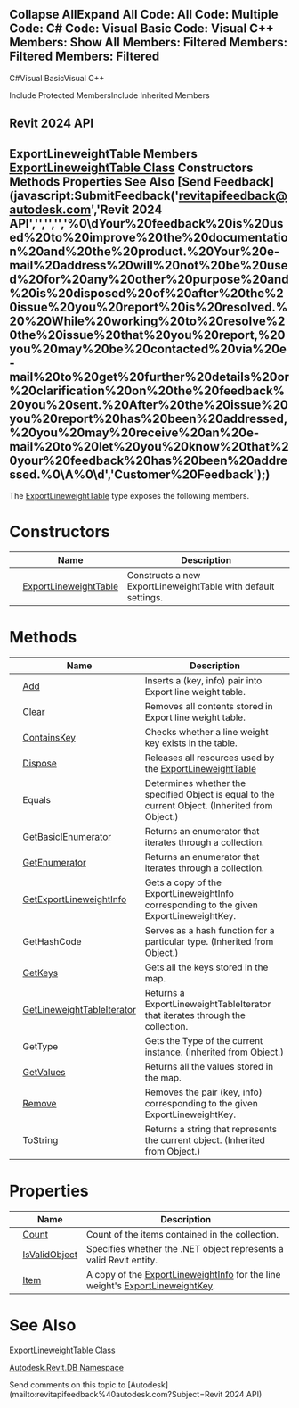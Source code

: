 ﻿

Collapse AllExpand All Code: All Code: Multiple Code: C# Code: Visual Basic Code: Visual C++  Members: Show All Members: Filtered Members: Filtered Members: Filtered   
---  
  
C#Visual BasicVisual C++

Include Protected MembersInclude Inherited Members

Revit 2024 API  
---  
ExportLineweightTable Members  
[ExportLineweightTable Class](5620708e-0c7c-ced6-9887-0237a9229800.md) Constructors Methods Properties See Also [Send Feedback](javascript:SubmitFeedback\('revitapifeedback@autodesk.com','Revit 2024 API','','','','%0\\dYour%20feedback%20is%20used%20to%20improve%20the%20documentation%20and%20the%20product.%20Your%20e-mail%20address%20will%20not%20be%20used%20for%20any%20other%20purpose%20and%20is%20disposed%20of%20after%20the%20issue%20you%20report%20is%20resolved.%20%20While%20working%20to%20resolve%20the%20issue%20that%20you%20report,%20you%20may%20be%20contacted%20via%20e-mail%20to%20get%20further%20details%20or%20clarification%20on%20the%20feedback%20you%20sent.%20After%20the%20issue%20you%20report%20has%20been%20addressed,%20you%20may%20receive%20an%20e-mail%20to%20let%20you%20know%20that%20your%20feedback%20has%20been%20addressed.%0\\A%0\\d','Customer%20Feedback'\);)  
---  
  
The [ExportLineweightTable](5620708e-0c7c-ced6-9887-0237a9229800.md) type exposes the following members.

# Constructors

|  | Name | Description |
| --- | --- | --- |
|  | [ExportLineweightTable](82f2813b-0c38-d2ac-02d6-0cfb4ba7dd6e.md) | Constructs a new ExportLineweightTable with default settings. |
  
# Methods

|  | Name | Description |
| --- | --- | --- |
|  | [Add](be132c11-b6d2-7204-e54e-360cb612adaf.md) | Inserts a (key, info) pair into Export line weight table. |
|  | [Clear](da252adf-d887-4748-dafd-55d8e5aa0436.md) | Removes all contents stored in Export line weight table. |
|  | [ContainsKey](82c33025-cb7b-f359-feca-1cb366e6d626.md) | Checks whether a line weight key exists in the table. |
|  | [Dispose](bc849ee4-bb4f-1d65-b737-3b051f6b4cb3.md) | Releases all resources used by the [ExportLineweightTable](5620708e-0c7c-ced6-9887-0237a9229800.md) |
|  | Equals | Determines whether the specified Object is equal to the current Object. (Inherited from Object.) |
|  | [GetBasicIEnumerator](8c02dbf4-7a04-f323-ccb8-7d69e10083af.md) | Returns an enumerator that iterates through a collection. |
|  | [GetEnumerator](b2f08286-7059-b0f5-f60a-744af3f19c13.md) | Returns an enumerator that iterates through a collection. |
|  | [GetExportLineweightInfo](03b391a2-c9ca-f501-28cb-f109966df57f.md) | Gets a copy of the ExportLineweightInfo corresponding to the given ExportLineweightKey. |
|  | GetHashCode | Serves as a hash function for a particular type.  (Inherited from Object.) |
|  | [GetKeys](6a561ea3-3b7e-7378-2987-cd0245758277.md) | Gets all the keys stored in the map. |
|  | [GetLineweightTableIterator](fc00110d-6c93-457f-9592-5336ecc59aac.md) | Returns a ExportLineweightTableIterator that iterates through the collection. |
|  | GetType | Gets the Type of the current instance. (Inherited from Object.) |
|  | [GetValues](37881fca-9910-92f1-7347-6093e8a0cbca.md) | Returns all the values stored in the map. |
|  | [Remove](bfc77379-e274-972c-edb1-88b60aea92f4.md) | Removes the pair (key, info) corresponding to the given ExportLineweightKey. |
|  | ToString | Returns a string that represents the current object. (Inherited from Object.) |
  
# Properties

|  | Name | Description |
| --- | --- | --- |
|  | [Count](fb3b6ce6-5418-d838-ff4d-6e7eefb15950.md) | Count of the items contained in the collection. |
|  | [IsValidObject](53a729f4-826a-357b-59af-1d39e32ba88f.md) | Specifies whether the .NET object represents a valid Revit entity. |
|  | [Item](f2edc48d-9a82-0f64-0d15-9a6acac81e53.md) | A copy of the [ExportLineweightInfo](730cd713-bb8b-8a69-739e-d9bae8eb6fa5.md) for the line weight's [ExportLineweightKey](5b3250ab-f70b-6f87-afbf-dd049a64c29e.md). |
  
# See Also

[ExportLineweightTable Class](5620708e-0c7c-ced6-9887-0237a9229800.md)

[Autodesk.Revit.DB Namespace](87546ba7-461b-c646-cbb1-2cb8f5bff8b2.md)

Send comments on this topic to [Autodesk](mailto:revitapifeedback%40autodesk.com?Subject=Revit 2024 API)